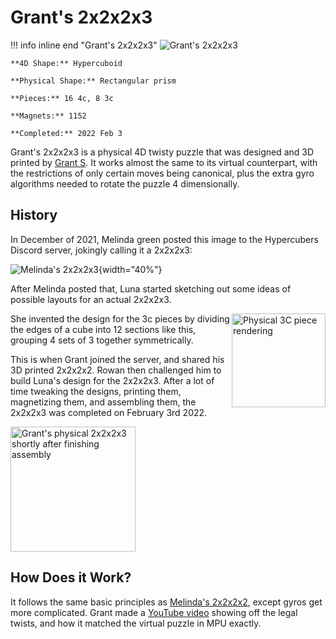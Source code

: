 # Grant's 2x2x2x3

!!! info inline end "Grant's 2x2x2x3"
    ![Grant's 2x2x2x3](/assets/images/grantsPhys2223.png)

    **4D Shape:** Hypercuboid

    **Physical Shape:** Rectangular prism

    **Pieces:** 16 4c, 8 3c

    **Magnets:** 1152

    **Completed:** 2022 Feb 3

Grant's 2x2x2x3 is a physical 4D twisty puzzle that was designed and 3D printed by [Grant S](/leaderboards/solvers/grant/). It works almost the same to its virtual counterpart, with the restrictions of only certain moves being canonical, plus the extra gyro algorithms needed to rotate the puzzle 4 dimensionally.

## History

In December of 2021, Melinda green posted this image to the Hypercubers Discord server, jokingly calling it a 2x2x2x3:

![Melinda's 2x2x2x3](https://media.discordapp.net/attachments/903095477568938035/917640446338035742/ABS-PP-POM.jpg?width=926&height=670){width="40%"}

After Melinda posted that, Luna started sketching out some ideas of possible layouts for an actual 2x2x2x3.

<img src="/assets/images/3c.png" alt="Physical 3C piece rendering" width="150" align="right">

She invented the design for the 3c pieces by dividing the edges of a cube into 12 sections like this, grouping 4 sets of 3 together symmetrically.

This is when Grant joined the server, and shared his 3D printed 2x2x2x2. Rowan then challenged him to build Luna's design for the 2x2x2x3. After a lot of time tweaking the designs, printing them, magnetizing them, and assembling them, the 2x2x2x3 was completed on February 3rd 2022.


<img src="/assets/images/phys2x2x2x3finished.jpg" alt="Grant's physical 2x2x2x3 shortly after finishing assembly" width="200">

## How Does it Work?

It follows the same basic principles as [Melinda's 2x2x2x2](/puzzles/physical/2x2x2x2), except gyros get more complicated. Grant made a [YouTube video](https://www.youtube.com/watch?v=7on6xk9kq-g) showing off the legal twists, and how it matched the virtual puzzle in MPU exactly.
